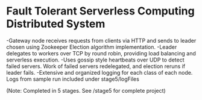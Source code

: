 # Fault Tolerant Serverless Computing Distributed System

-Gateway node receives requests from clients via HTTP and sends to leader chosen using Zookeeper Election algorithm implementation.
-Leader delegates to workers over TCP by round robin, providing load balancing and serverless execution.
-Uses gossip style heartbeats over UDP to detect failed servers. Work of failed servers redelegated, and election reruns if leader fails.
-Extensive and organized logging for each class of each node. Logs from sample run included under stage5/logFiles

(Note: Completed in 5 stages. See /stage5 for complete project)
